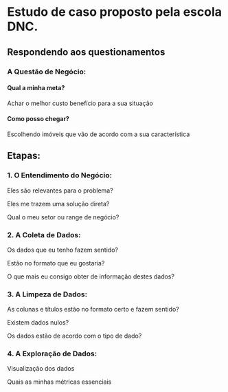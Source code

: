 # Estudo de caso proposto pela escola DNC.

## Respondendo aos questionamentos

### A Questão de Negócio:

#### Qual a minha meta?
Achar o melhor custo benefício para a sua situação

#### Como posso chegar?
Escolhendo imóveis que vão de acordo com a sua característica

## Etapas:

### 1. O Entendimento do Negócio:
Eles são relevantes para o problema?

Eles me trazem uma solução direta?

Qual o meu setor ou range de negócio?

### 2. A Coleta de Dados:
Os dados que eu tenho fazem sentido?

Estão no formato que eu gostaria?

O que mais eu consigo obter de informação destes dados?

### 3. A Limpeza de Dados:
As colunas e títulos estão no formato certo e fazem sentido?

Existem dados nulos?

Os dados estão de acordo com o tipo de dado?

### 4. A Exploração de Dados:
Visualização dos dados

Quais as minhas métricas essenciais
